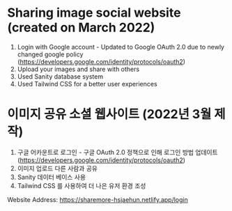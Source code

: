 # Sharing image social website (created on March 2022)

1. Login with Google account - Updated to Google OAuth 2.0 due to newly changed google policy (https://developers.google.com/identity/protocols/oauth2)
2. Upload your images and share with others
3. Used Sanity database system
4. Used Tailwind CSS for a better user experiences

# 이미지 공유 소셜 웹사이트 (2022년 3월 제작)

1. 구글 어카운트로 로그인 - 구글 OAuth 2.0 정책으로 인해 로그인 방법 업데이트 (https://developers.google.com/identity/protocols/oauth2)
2. 이미지 업로드 다른 사람과 공유
3. Sanity 데이터 베이스 사용
4. Tailwind CSS 를 사용하여 더 나은 유저 환경 조성

Website Address: https://sharemore-hsjaehun.netlify.app/login
